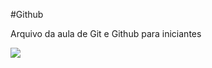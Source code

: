 #Github

Arquivo da aula de Git e Github para iniciantes

<img src=”https://giphy.com/gifs/lp727Jaq4Is3FX8ndC/fullscreen”>


